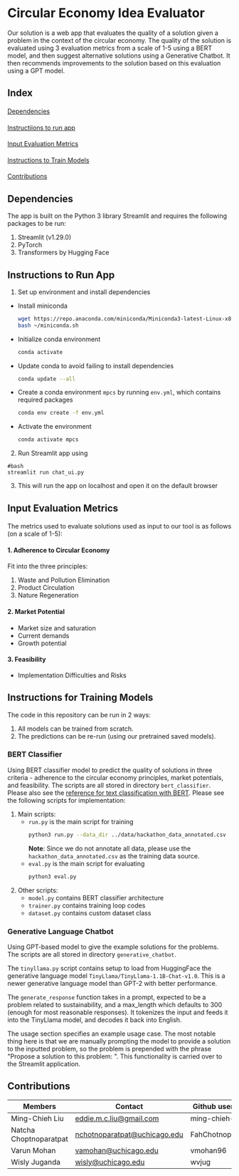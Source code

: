 # Circular Economy Idea Evaluator

Our solution is a web app that evaluates the quality of a solution given a problem in the context of the circular economy. The quality of the solution is evaluated using 3 evaluation metrics from a scale of 1-5 using a BERT model, and then suggest alternative solutions using a Generative Chatbot. It then recommends improvements to the solution based on this evaluation using a GPT model. 
##
## Index
####
[Dependencies](#dependencies)
####
[Instructiions to run app](#instructions-to-run-app)
####
[Input Evaluation Metrics](#input-evaluation-metrics)
####
[Instructions to Train Models](#architecture-description)
####
[Contributions](#contributions)
##
## Dependencies
The app is built on the Python 3 library Streamlit and requires the following packages to be run:
1) Streamlit (v1.29.0)
2) PyTorch
3) Transformers by Hugging Face
##
## Instructions to Run App
1. Set up environment and install dependencies
- Install miniconda
    ```bash
    wget https://repo.anaconda.com/miniconda/Miniconda3-latest-Linux-x86_64.sh -O ~/miniconda.sh
    bash ~/miniconda.sh
    ```
- Initialize conda environment 
    ```bash
    conda activate 
    ```
- Update conda to avoid failing to install dependencies
    ```bash
    conda update --all
    ```
- Create a conda environment `mpcs` by running `env.yml`, which contains required packages
    ```bash
    conda env create -f env.yml
    ```
- Activate the environment 
    ```bash 
    conda activate mpcs
    ```
2. Run Streamlit app using
```
#bash
streamlit run chat_ui.py
```
3. This will run the app on localhost and open it on the default browser
## 
## Input Evaluation Metrics
####
The metrics used to evaluate solutions used as input to our tool is as follows (on a scale of 1-5):
#### 1. Adherence to Circular Economy
####
Fit into the three principles:
1) Waste and Pollution Elimination
2) Product Circulation
3) Nature Regeneration
####
#### 2. Market Potential
####
- Market size and saturation
- Current demands
- Growth potential
####
#### 3. Feasibility
- Implementation Difficulties and Risks
##
## Instructions for Training Models

The code in this repository can be run in 2 ways:
1. All models can be trained from scratch.
2. The predictions can be re-run (using our pretrained saved models). 

### BERT Classifier 
Using BERT classifier model to predict the quality of solutions in three criteria - adherence to the circular economy principles, market potentials, and feasibility. The scripts are all stored in directory `bert_classifier`. Please also see the [reference for text classification with BERT](https://medium.com/@khang.pham.exxact/text-classification-with-bert-7afaacc5e49b). Please see the following scripts for implementation: 
1. Main scripts: 
    - `run.py` is the main script for training
        ```bash
        python3 run.py --data_dir ../data/hackathon_data_annotated.csv
        ```
        **Note**: Since we do not annotate all data, please use the `hackathon_data_annotated.csv` as the training data source. 
    - `eval.py` is the main script for evaluating
        ```bash
        python3 eval.py
        ```
2. Other scripts: 
    - `model.py` contains BERT classifier architecture 
    - `trainer.py` contains training loop codes
    - `dataset.py` contains custom dataset class

### Generative Language Chatbot
Using GPT-based model to give the example solutions for the problems. The scripts are all stored in directory `generative_chatbot`. 

The `tinyllama.py` script contains setup to load from HuggingFace the generative language model `TinyLlama/TinyLlama-1.1B-Chat-v1.0`. This is a newer generative language model than GPT-2 with better performance.

The `generate_response` function takes in a prompt, expected to be a problem related to sustainability, and a max_length which defaults to 300 (enough for most reasonable responses). It tokenizes the input and feeds it into the TinyLlama model, and decodes it back into English.

The usage section specifies an example usage case. The most notable thing here is that we are manually prompting the model to provide a solution to the inputted problem, so the problem is prepended with the phrase "Propose a solution to this problem: ". This functionality is carried over to the Streamlit application.

## Contributions 

| Members  | Contact | Github username | 
| -------- | ------- | --------------- |
| Ming-Chieh Liu  | eddie.m.c.liu@gmail.com   | ming-chieh-liu |
| Natcha Choptnoparatpat | nchotnoparatpat@uchicago.edu    |FahChotnoparatpat |
| Varun Mohan   | vamohan@uchicago.edu   | vmohan96 | 
| Wisly Juganda | wisly@uchicago.edu | wvjug | 
